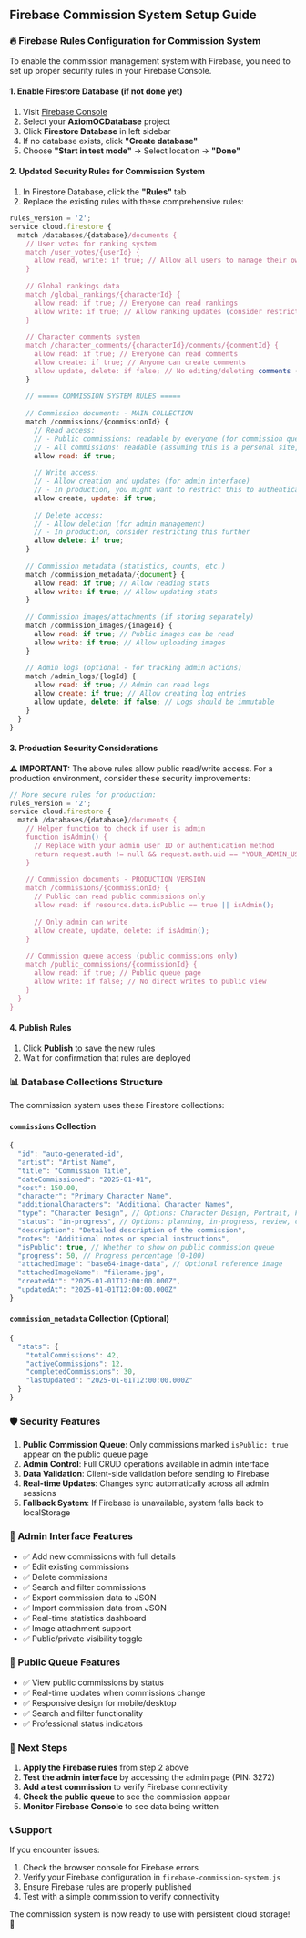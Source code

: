 ## Firebase Commission System Setup Guide

### 🔥 Firebase Rules Configuration for Commission System

To enable the commission management system with Firebase, you need to set up proper security rules in your Firebase Console.

#### 1. Enable Firestore Database (if not done yet)
1. Visit [Firebase Console](https://console.firebase.google.com/)
2. Select your **AxiomOCDatabase** project
3. Click **Firestore Database** in left sidebar
4. If no database exists, click **"Create database"**
5. Choose **"Start in test mode"** → Select location → **"Done"**

#### 2. Updated Security Rules for Commission System
1. In Firestore Database, click the **"Rules"** tab
2. Replace the existing rules with these comprehensive rules:

```javascript
rules_version = '2';
service cloud.firestore {
  match /databases/{database}/documents {
    // User votes for ranking system
    match /user_votes/{userId} {
      allow read, write: if true; // Allow all users to manage their own votes
    }
    
    // Global rankings data
    match /global_rankings/{characterId} {
      allow read: if true; // Everyone can read rankings
      allow write: if true; // Allow ranking updates (consider restricting in production)
    }
    
    // Character comments system
    match /character_comments/{characterId}/comments/{commentId} {
      allow read: if true; // Everyone can read comments
      allow create: if true; // Anyone can create comments
      allow update, delete: if false; // No editing/deleting comments (prevents abuse)
    }
    
    // ===== COMMISSION SYSTEM RULES =====
    
    // Commission documents - MAIN COLLECTION
    match /commissions/{commissionId} {
      // Read access:
      // - Public commissions: readable by everyone (for commission queue page)
      // - All commissions: readable (assuming this is a personal site, adjust if multi-user)
      allow read: if true;
      
      // Write access:
      // - Allow creation and updates (for admin interface)
      // - In production, you might want to restrict this to authenticated admin users
      allow create, update: if true;
      
      // Delete access:
      // - Allow deletion (for admin management)
      // - In production, consider restricting this further
      allow delete: if true;
    }
    
    // Commission metadata (statistics, counts, etc.)
    match /commission_metadata/{document} {
      allow read: if true; // Allow reading stats
      allow write: if true; // Allow updating stats
    }
    
    // Commission images/attachments (if storing separately)
    match /commission_images/{imageId} {
      allow read: if true; // Public images can be read
      allow write: if true; // Allow uploading images
    }
    
    // Admin logs (optional - for tracking admin actions)
    match /admin_logs/{logId} {
      allow read: if true; // Admin can read logs
      allow create: if true; // Allow creating log entries
      allow update, delete: if false; // Logs should be immutable
    }
  }
}
```

#### 3. Production Security Considerations

**⚠️ IMPORTANT:** The above rules allow public read/write access. For a production environment, consider these security improvements:

```javascript
// More secure rules for production:
rules_version = '2';
service cloud.firestore {
  match /databases/{database}/documents {
    // Helper function to check if user is admin
    function isAdmin() {
      // Replace with your admin user ID or authentication method
      return request.auth != null && request.auth.uid == "YOUR_ADMIN_USER_ID";
    }
    
    // Commission documents - PRODUCTION VERSION
    match /commissions/{commissionId} {
      // Public can read public commissions only
      allow read: if resource.data.isPublic == true || isAdmin();
      
      // Only admin can write
      allow create, update, delete: if isAdmin();
    }
    
    // Commission queue access (public commissions only)
    match /public_commissions/{commissionId} {
      allow read: if true; // Public queue page
      allow write: if false; // No direct writes to public view
    }
  }
}
```

#### 4. Publish Rules
1. Click **Publish** to save the new rules
2. Wait for confirmation that rules are deployed

### 📊 Database Collections Structure

The commission system uses these Firestore collections:

#### `commissions` Collection
```javascript
{
  "id": "auto-generated-id",
  "artist": "Artist Name",
  "title": "Commission Title", 
  "dateCommissioned": "2025-01-01",
  "cost": 150.00,
  "character": "Primary Character Name",
  "additionalCharacters": "Additional Character Names",
  "type": "Character Design", // Options: Character Design, Portrait, Full Body, Scene, Reference Sheet, Other
  "status": "in-progress", // Options: planning, in-progress, review, completed, on-hold
  "description": "Detailed description of the commission",
  "notes": "Additional notes or special instructions",
  "isPublic": true, // Whether to show on public commission queue
  "progress": 50, // Progress percentage (0-100)
  "attachedImage": "base64-image-data", // Optional reference image
  "attachedImageName": "filename.jpg",
  "createdAt": "2025-01-01T12:00:00.000Z",
  "updatedAt": "2025-01-01T12:00:00.000Z"
}
```

#### `commission_metadata` Collection (Optional)
```javascript
{
  "stats": {
    "totalCommissions": 42,
    "activeCommissions": 12,
    "completedCommissions": 30,
    "lastUpdated": "2025-01-01T12:00:00.000Z"
  }
}
```

### 🛡️ Security Features

1. **Public Commission Queue**: Only commissions marked `isPublic: true` appear on the public queue page
2. **Admin Control**: Full CRUD operations available in admin interface
3. **Data Validation**: Client-side validation before sending to Firebase
4. **Real-time Updates**: Changes sync automatically across all admin sessions
5. **Fallback System**: If Firebase is unavailable, system falls back to localStorage

### 🔧 Admin Interface Features

- ✅ Add new commissions with full details
- ✅ Edit existing commissions
- ✅ Delete commissions
- ✅ Search and filter commissions
- ✅ Export commission data to JSON
- ✅ Import commission data from JSON
- ✅ Real-time statistics dashboard
- ✅ Image attachment support
- ✅ Public/private visibility toggle

### 📱 Public Queue Features

- ✅ View public commissions by status
- ✅ Real-time updates when commissions change
- ✅ Responsive design for mobile/desktop
- ✅ Search and filter functionality
- ✅ Professional status indicators

### 🚀 Next Steps

1. **Apply the Firebase rules** from step 2 above
2. **Test the admin interface** by accessing the admin page (PIN: 3272)
3. **Add a test commission** to verify Firebase connectivity
4. **Check the public queue** to see the commission appear
5. **Monitor Firebase Console** to see data being written

### 📞 Support

If you encounter issues:
1. Check the browser console for Firebase errors
2. Verify your Firebase configuration in `firebase-commission-system.js`
3. Ensure Firebase rules are properly published
4. Test with a simple commission to verify connectivity

The commission system is now ready to use with persistent cloud storage! 🎉
